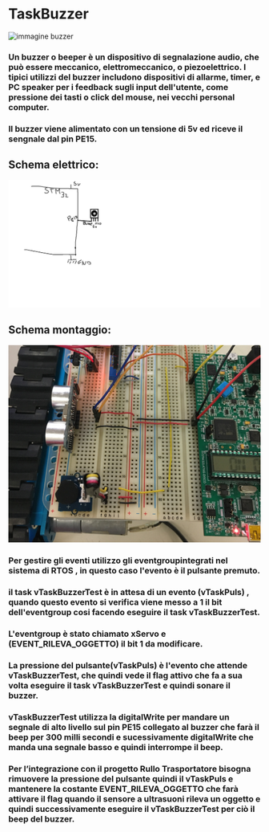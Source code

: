 # TaskBuzzer 
![immagine buzzer](https://img.directindustry.it/images_di/photo-m2/79967-16366410.jpg)

### Un buzzer o beeper è un dispositivo di segnalazione audio, che può essere meccanico, elettromeccanico, o piezoelettrico. I tipici utilizzi del buzzer includono dispositivi di allarme, timer, e PC speaker per i feedback sugli input dell'utente, come pressione dei tasti o click del mouse, nei vecchi personal computer.

### Il buzzer viene alimentato con un tensione di 5v ed riceve il sengnale dal pin PE15.
## Schema elettrico:
![immagine schema elettrico](https://github.com/jacktisparrow/BuzzerTest/blob/main/schema%20buzz.png)
## Schema montaggio:
![immagine schema elettrico](https://github.com/jacktisparrow/BuzzerTest/blob/main/immagine%20schema%20montaggio.jpg)
### Per gestire gli eventi utilizzo gli eventgroupintegrati nel sistema di RTOS , in questo caso l'evento è il pulsante premuto.
### il task vTaskBuzzerTest è in attesa di un evento (vTaskPuls) , quando questo evento si verifica viene messo a 1 il bit dell'eventgroup cosi facendo eseguire il task vTaskBuzzerTest.

### L'eventgroup è stato chiamato  xServo e (EVENT_RILEVA_OGGETTO) il bit 1 da modificare.
### La pressione del pulsante(vTaskPuls) è l'evento che attende vTaskBuzzerTest, che quindi vede il flag attivo che fa a sua volta eseguire il task vTaskBuzzerTest e quindi sonare il buzzer.

### vTaskBuzzerTest utilizza la digitalWrite per mandare un segnale di alto livello sul pin PE15 collegato al buzzer che farà il beep per 300 milli secondi e sucessivamente digitalWrite che manda una segnale basso e quindi interrompe il beep.

### Per l’integrazione con il progetto Rullo Trasportatore bisogna rimuovere la pressione del pulsante quindi il vTaskPuls e mantenere la costante EVENT_RILEVA_OGGETTO che farà attivare il flag quando il sensore a ultrasuoni rileva un oggetto e quindi successivamente eseguire il vTaskBuzzerTest per ciò il beep del buzzer.




